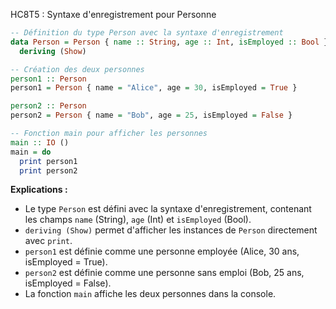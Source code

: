 HC8T5 : Syntaxe d'enregistrement pour Personne

```haskell
-- Définition du type Person avec la syntaxe d'enregistrement
data Person = Person { name :: String, age :: Int, isEmployed :: Bool }
  deriving (Show)

-- Création des deux personnes
person1 :: Person
person1 = Person { name = "Alice", age = 30, isEmployed = True }

person2 :: Person
person2 = Person { name = "Bob", age = 25, isEmployed = False }

-- Fonction main pour afficher les personnes
main :: IO ()
main = do
  print person1
  print person2
```

**Explications :**
- Le type `Person` est défini avec la syntaxe d'enregistrement, contenant les champs `name` (String), `age` (Int) et `isEmployed` (Bool).
- `deriving (Show)` permet d'afficher les instances de `Person` directement avec `print`.
- `person1` est définie comme une personne employée (Alice, 30 ans, isEmployed = True).
- `person2` est définie comme une personne sans emploi (Bob, 25 ans, isEmployed = False).
- La fonction `main` affiche les deux personnes dans la console.
